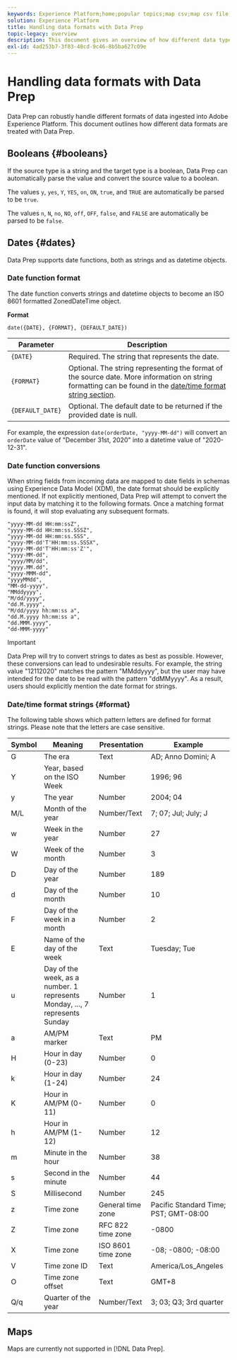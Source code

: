```yaml
---
keywords: Experience Platform;home;popular topics;map csv;map csv file;map csv file to xdm;map csv to xdm;ui guide;mapper;mapping;data prep;data preparation;preparing data;
solution: Experience Platform
title: Handling data formats with Data Prep
topic-legacy: overview
description: This document gives an overview of how different data types are handled in Data Prep.
exl-id: 4ad253b7-3f83-48cd-9c46-8b5ba627c09e
---
```

# Handling data formats with Data Prep

Data Prep can robustly handle different formats of data ingested into Adobe Experience Platform. This document outlines how different data formats are treated with Data Prep.

## Booleans {#booleans}

If the source type is a string and the target type is a boolean, Data Prep can automatically parse the value and convert the source value to a boolean.

The values `y`, `yes`, `Y`, `YES`, `on`, `ON`, `true`, and `TRUE` are automatically be parsed to be `true`.

The values `n`, `N`, `no`, `NO`, `off`, `OFF`, `false`, and `FALSE` are automatically be parsed to be `false`.

## Dates {#dates}

Data Prep supports date functions, both as strings and as datetime objects. 

### Date function format

The date function converts strings and datetime objects to become an ISO 8601 formatted ZonedDateTime object.

**Format**

```http
date({DATE}, {FORMAT}, {DEFAULT_DATE})
```

| Parameter | Description |
| --------- | ----------- |
| `{DATE}` | Required. The string that represents the date. |
| `{FORMAT}` | Optional. The string representing the format of the source date. More information on string formatting can be found in the [date/time format string section](#format). |
| `{DEFAULT_DATE}` | Optional. The default date to be returned if the provided date is null. |

For example, the expression `date(orderDate, "yyyy-MM-dd")` will convert an `orderDate` value of "December 31st, 2020" into a datetime value of "2020-12-31".

### Date function conversions

When string fields from incoming data are mapped to date fields in schemas using Experience Data Model (XDM), the date format should be explicitly mentioned. If not explicitly mentioned, Data Prep will attempt to convert the input data by matching it to the following formats. Once a matching format is found, it will stop evaluating any subsequent formats.

```console
"yyyy-MM-dd HH:mm:ssZ",
"yyyy-MM-dd HH:mm:ss.SSSZ",
"yyyy-MM-dd HH:mm:ss.SSS",
"yyyy-MM-dd'T'HH:mm:ss.SSSX",
"yyyy-MM-dd'T'HH:mm:ss'Z'",
"yyyy-MM-dd",
"yyyy/MM/dd",
"yyyy.MM.dd",
"yyyy-MMM-dd",
"yyyyMMdd",
"MM-dd-yyyy",
"MMddyyyy",
"M/dd/yyyy",
"dd.M.yyyy",
"M/dd/yyyy hh:mm:ss a",
"dd.M.yyyy hh:mm:ss a",
"dd.MMM.yyyy",
"dd-MMM-yyyy"
```

>[!IMPORTANT]
>
> Data Prep will try to convert strings to dates as best as possible. However, these conversions can lead to undesirable results. For example, the string value "12112020" matches the pattern "MMddyyyy", but the user may have intended for the date to be read with the pattern "ddMMyyyy". As a result, users should explicitly mention the date format for strings.

### Date/time format strings {#format}

The following table shows which pattern letters are defined for format strings. Please note that the letters are case sensitive.

| Symbol | Meaning | Presentation | Example |
| ------ | ------- | ------------ | ------- |
| G | The era | Text | AD; Anno Domini; A |
| Y | Year, based on the ISO Week | Number | 1996; 96 |
| y | The year | Number | 2004; 04 |
| M/L | Month of the year | Number/Text | 7; 07; Jul; July; J |
| w | Week in the year | Number | 27 |
| W | Week of the month | Number | 3 |
| D | Day of the year | Number | 189 |
| d | Day of the month | Number | 10 |
| F | Day of the week in a month | Number | 2 |
| E | Name of the day of the week | Text | Tuesday; Tue |
| u | Day of the week, as a number. 1 represents Monday, ..., 7 represents Sunday | Number | 1 |
| a | AM/PM marker | Text | PM |
| H | Hour in day (0-23) | Number | 0 |
| k | Hour in day (1-24) | Number | 24 |
| K | Hour in AM/PM (0-11) | Number | 0 |
| h | Hour in AM/PM (1-12) | Number | 12 | 
| m | Minute in the hour | Number | 38 | 
| s | Second in the minute | Number | 44 | 
| S | Millisecond | Number | 245 |
| z | Time zone | General time zone | Pacific Standard Time; PST; GMT-08:00 |
| Z | Time zone | RFC 822 time zone | -0800 |
| X | Time zone | ISO 8601 time zone | -08; -0800; -08:00 |
| V | Time zone ID | Text | America/Los_Angeles |
| O | Time zone offset | Text | GMT+8 |
| Q/q | Quarter of the year | Number/Text | 3; 03; Q3; 3rd quarter |

## Maps

Maps are currently not supported in [!DNL Data Prep].
